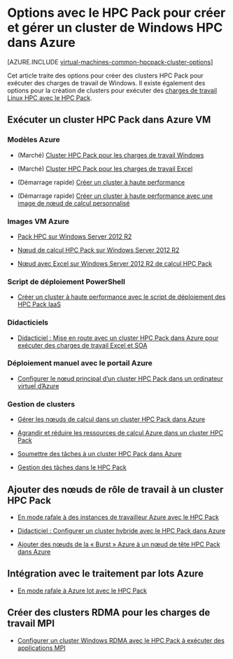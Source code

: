 <properties
 pageTitle="Options de cluster de Windows HPC Pack dans le nuage | Microsoft Azure"
 description="En savoir plus sur les options avec Microsoft HPC Pack pour créer et gérer un Windows haute performance cluster (HPC) dans le nuage Azure"
 services="virtual-machines-windows,cloud-services,batch"
 documentationCenter=""
 authors="dlepow"
 manager="timlt"
 editor=""
 tags="azure-resource-manager,azure-service-management,hpc-pack"/>
<tags
ms.service="virtual-machines-windows"
 ms.devlang="na"
 ms.topic="article"
 ms.tgt_pltfrm="vm-windows"
 ms.workload="big-compute"
 ms.date="09/26/2016"
 ms.author="danlep"/>

# <a name="options-with-hpc-pack-to-create-and-manage-a-windows-hpc-cluster-in-azure"></a>Options avec le HPC Pack pour créer et gérer un cluster de Windows HPC dans Azure

[AZURE.INCLUDE [virtual-machines-common-hpcpack-cluster-options](../../includes/virtual-machines-common-hpcpack-cluster-options.md)]

Cet article traite des options pour créer des clusters HPC Pack pour exécuter des charges de travail de Windows. Il existe également des options pour la création de clusters pour exécuter des [charges de travail Linux HPC avec le HPC Pack](virtual-machines-linux-hpcpack-cluster-options.md).


## <a name="run-an-hpc-pack-cluster-in-azure-vms"></a>Exécuter un cluster HPC Pack dans Azure VM

### <a name="azure-templates"></a>Modèles Azure

* (Marché) [Cluster HPC Pack pour les charges de travail Windows](https://azure.microsoft.com/marketplace/partners/microsofthpc/newclusterwindowscn/)

* (Marché) [Cluster HPC Pack pour les charges de travail Excel](https://azure.microsoft.com/marketplace/partners/microsofthpc/newclusterexcelcn/)

* (Démarrage rapide) [Créer un cluster à haute performance](https://github.com/Azure/azure-quickstart-templates/tree/master/create-hpc-cluster)

* (Démarrage rapide) [Créer un cluster à haute performance avec une image de nœud de calcul personnalisé](https://github.com/Azure/azure-quickstart-templates/tree/master/create-hpc-cluster-custom-image)

### <a name="azure-vm-images"></a>Images VM Azure

* [Pack HPC sur Windows Server 2012 R2](https://azure.microsoft.com/marketplace/partners/microsoft/hpcpack2012r2onwindowsserver2012r2/)

* [Nœud de calcul HPC Pack sur Windows Server 2012 R2](https://azure.microsoft.com/marketplace/partners/microsoft/hpcpack2012r2computenodeonwindowsserver2012r2/)

* [Nœud avec Excel sur Windows Server 2012 R2 de calcul HPC Pack](https://azure.microsoft.com/marketplace/partners/microsoft/hpcpack2012r2computenodewithexcelonwindowsserver2012r2/)



### <a name="powershell-deployment-script"></a>Script de déploiement PowerShell

* [Créer un cluster à haute performance avec le script de déploiement des HPC Pack IaaS](virtual-machines-windows-classic-hpcpack-cluster-powershell-script.md)

### <a name="tutorials"></a>Didacticiels

* [Didacticiel : Mise en route avec un cluster HPC Pack dans Azure pour exécuter des charges de travail Excel et SOA](virtual-machines-windows-excel-cluster-hpcpack.md)



### <a name="manual-deployment-with-the-azure-portal"></a>Déploiement manuel avec le portail Azure

* [Configurer le nœud principal d’un cluster HPC Pack dans un ordinateur virtuel d’Azure](virtual-machines-windows-hpcpack-cluster-headnode.md)

### <a name="cluster-management"></a>Gestion de clusters

* [Gérer les nœuds de calcul dans un cluster HPC Pack dans Azure](virtual-machines-windows-classic-hpcpack-cluster-node-manage.md)

* [Agrandir et réduire les ressources de calcul Azure dans un cluster HPC Pack](virtual-machines-windows-classic-hpcpack-cluster-node-autogrowshrink.md)

* [Soumettre des tâches à un cluster HPC Pack dans Azure](virtual-machines-windows-hpcpack-cluster-submit-jobs.md)

* [Gestion des tâches dans le HPC Pack](https://technet.microsoft.com/library/jj899585.aspx)


## <a name="add-worker-role-nodes-to-an-hpc-pack-cluster"></a>Ajouter des nœuds de rôle de travail à un cluster HPC Pack


* [En mode rafale à des instances de travailleur Azure avec le HPC Pack](https://technet.microsoft.com/library/gg481749.aspx)

* [Didacticiel : Configurer un cluster hybride avec le HPC Pack dans Azure](../cloud-services/cloud-services-setup-hybrid-hpcpack-cluster.md)

* [Ajouter des nœuds de la « Burst » Azure à un nœud de tête HPC Pack dans Azure](virtual-machines-windows-classic-hpcpack-cluster-node-burst.md)


## <a name="integrate-with-azure-batch"></a>Intégration avec le traitement par lots Azure 

* [En mode rafale à Azure lot avec le HPC Pack](https://technet.microsoft.com/library/mt612877.aspx)

## <a name="create-rdma-clusters-for-mpi-workloads"></a>Créer des clusters RDMA pour les charges de travail MPI

* [Configurer un cluster Windows RDMA avec le HPC Pack à exécuter des applications MPI](virtual-machines-windows-classic-hpcpack-rdma-cluster.md)
